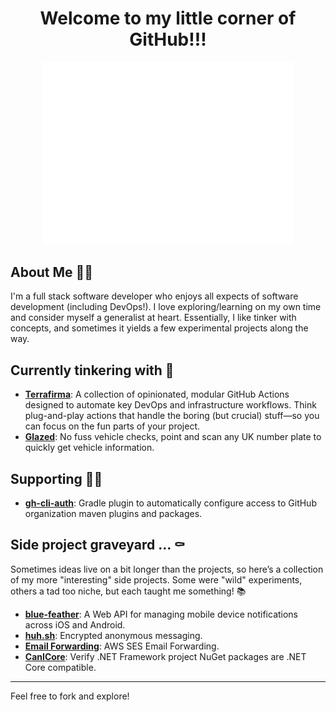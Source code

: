 <div align="center">
  <h1>Welcome to my little corner of GitHub!!!</h1>
	<img src="welcome.webp" alt="welcome" width=400 />
</div>

## About Me 🧑‍💻

I'm a full stack software developer who enjoys all expects of software development (including DevOps!). I love exploring/learning on my own time and consider myself a generalist at heart. Essentially, I like tinker with concepts, and sometimes it yields a few experimental projects along the way.

## Currently tinkering with 🔨

- **[Terrafirma](https://github.com/adelinosousa/terrafirma)**: A collection of opinionated, modular GitHub Actions designed to automate key DevOps and infrastructure workflows. Think plug-and-play actions that handle the boring (but crucial) stuff—so you can focus on the fun parts of your project.
- **[Glazed](http://glazed.app.linos.dev/)**: No fuss vehicle checks, point and scan any UK number plate to quickly get vehicle information.

## Supporting 👷‍♂️

- **[gh-cli-auth](https://github.com/adelinosousa/gh-cli-auth)**: Gradle plugin to automatically configure access to GitHub organization maven plugins and packages.

## Side project graveyard ... ⚰️

Sometimes ideas live on a bit longer than the projects, so here’s a collection of my more "interesting" side projects. Some were "wild" experiments, others a tad too niche, but each taught me something! 📚

- **[blue-feather](https://github.com/adelinosousa/blue-feather)**: A Web API for managing mobile device notifications across iOS and Android.
- **[huh.sh](https://github.com/adelinosousa/huh.sh)**: Encrypted anonymous messaging.
- **[Email Forwarding](https://github.com/adelinosousa/demos/tree/main/EmailForwarding)**: AWS SES Email Forwarding.
- **[CanICore](https://github.com/adelinosousa/canicore)**: Verify .NET Framework project NuGet packages are .NET Core compatible.

---

Feel free to fork and explore!
